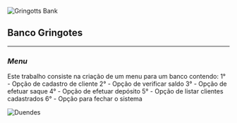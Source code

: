 ![Gringotts Bank](https://user-images.githubusercontent.com/99230538/158230031-1324a6ec-0868-49cd-93a0-cf6ad08cd10c.gif)
## **Banco Gringotes**
***
### *Menu*

Este trabalho consiste na criação de um menu para um banco contendo:
1° - Opção de cadastro de cliente
2° - Opção de verificar saldo
3° - Opção de efetuar saque
4° - Opção de efetuar depósito
5° - Opção de listar clientes cadastrados
6° - Opção para fechar o sistema

![Duendes](https://user-images.githubusercontent.com/99230538/158230197-2568966b-d1a1-4ed4-a65a-5f75c89b6ef9.gif)
